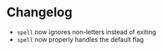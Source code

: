 # Changelog

- `spell` now ignores non-letters instead of exiting
- `spell` now properly handles the default flag
